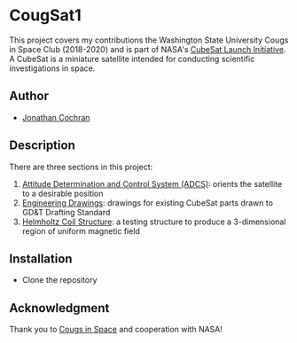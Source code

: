 # CougSat1

This project covers my contributions the Washington State University Cougs in Space Club (2018-2020) and is part of NASA's [CubeSat Launch Initiative](https://nasa.gov/kennedy/launch-services-program/cubesat-launch-initiative).
A CubeSat is a miniature satellite intended for conducting scientific investigations in space.

## Author
- [Jonathan Cochran](https://github.com/ionzzu)

## Description

There are three sections in this project:
1. [Attitude Determination and Control System (ADCS)](ADCS): orients the satellite to a desirable position
2. [Engineering Drawings](Engineering%20Drawings): drawings for existing CubeSat parts drawn to GD&T Drafting Standard
3. [Helmholtz Coil Structure](Helmholtz%20Coil%20Structure): a testing structure to produce a 3-dimensional region of uniform magnetic field

## Installation

- Clone the repository

## Acknowledgment

Thank you to [Cougs in Space](https://cis.vcea.wsu.edu) and cooperation with NASA!
